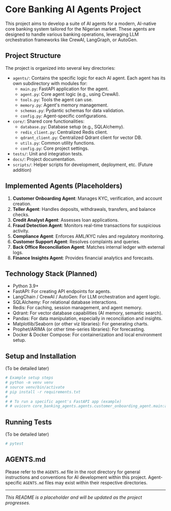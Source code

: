 # Core Banking AI Agents Project

This project aims to develop a suite of AI agents for a modern, AI-native core banking system tailored for the Nigerian market. These agents are designed to handle various banking operations, leveraging LLM orchestration frameworks like CrewAI, LangGraph, or AutoGen.

## Project Structure

The project is organized into several key directories:

-   `agents/`: Contains the specific logic for each AI agent. Each agent has its own subdirectory with modules for:
    -   `main.py`: FastAPI application for the agent.
    -   `agent.py`: Core agent logic (e.g., using CrewAI).
    -   `tools.py`: Tools the agent can use.
    -   `memory.py`: Agent's memory management.
    -   `schemas.py`: Pydantic schemas for data validation.
    -   `config.py`: Agent-specific configurations.
-   `core/`: Shared core functionalities:
    -   `database.py`: Database setup (e.g., SQLAlchemy).
    -   `redis_client.py`: Centralized Redis client.
    -   `qdrant_client.py`: Centralized Qdrant client for vector DB.
    -   `utils.py`: Common utility functions.
    -   `config.py`: Core project settings.
-   `tests/`: Unit and integration tests.
-   `docs/`: Project documentation.
-   `scripts/`: Helper scripts for development, deployment, etc. (Future addition)

## Implemented Agents (Placeholders)

1.  **Customer Onboarding Agent**: Manages KYC, verification, and account creation.
2.  **Teller Agent**: Handles deposits, withdrawals, transfers, and balance checks.
3.  **Credit Analyst Agent**: Assesses loan applications.
4.  **Fraud Detection Agent**: Monitors real-time transactions for suspicious activity.
5.  **Compliance Agent**: Enforces AML/KYC rules and regulatory monitoring.
6.  **Customer Support Agent**: Resolves complaints and queries.
7.  **Back Office Reconciliation Agent**: Matches internal ledger with external logs.
8.  **Finance Insights Agent**: Provides financial analytics and forecasts.

## Technology Stack (Planned)

-   Python 3.9+
-   FastAPI: For creating API endpoints for agents.
-   LangChain / CrewAI / AutoGen: For LLM orchestration and agent logic.
-   SQLAlchemy: For relational database interactions.
-   Redis: For caching, session management, and agent memory.
-   Qdrant: For vector database capabilities (AI memory, semantic search).
-   Pandas: For data manipulation, especially in reconciliation and insights.
-   Matplotlib/Seaborn (or other viz libraries): For generating charts.
-   Prophet/ARIMA (or other time-series libraries): For forecasting.
-   Docker & Docker Compose: For containerization and local environment setup.

## Setup and Installation

(To be detailed later)

```bash
# Example setup steps
# python -m venv venv
# source venv/bin/activate
# pip install -r requirements.txt
#
# # To run a specific agent's FastAPI app (example)
# # uvicorn core_banking_agents.agents.customer_onboarding_agent.main:app --reload --port 8001
```

## Running Tests

(To be detailed later)

```bash
# pytest
```

## AGENTS.md

Please refer to the `AGENTS.md` file in the root directory for general instructions and conventions for AI development within this project. Agent-specific `AGENTS.md` files may exist within their respective directories.

---

*This README is a placeholder and will be updated as the project progresses.*
